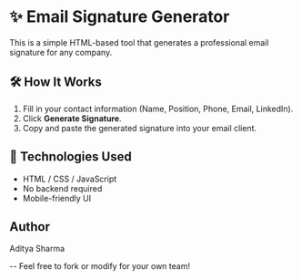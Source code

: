 # ✨ Email Signature Generator

This is a simple HTML-based tool that generates a professional email signature for any company.

## 🛠️ How It Works

1. Fill in your contact information (Name, Position, Phone, Email, LinkedIn).
2. Click **Generate Signature**.
3. Copy and paste the generated signature into your email client.

## 🔧 Technologies Used

- HTML / CSS / JavaScript
- No backend required
- Mobile-friendly UI

## Author 
Aditya Sharma 

--
Feel free to fork or modify for your own team!
